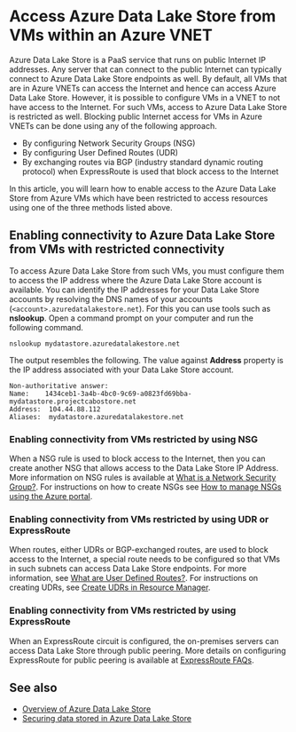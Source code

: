 <properties
   pageTitle="Connect to Azure Data Lake Store from VNETs | Microsoft Azure"
   description="Connect to Azure Data Lake Store from Azure VNETs"
   services="data-lake-store,data-catalog" 
   documentationCenter=""
   authors="nitinme"
   manager="jhubbard"
   editor="cgronlun"/>

<tags
   ms.service="data-lake-store"
   ms.devlang="na"
   ms.topic="article"
   ms.tgt_pltfrm="na"
   ms.workload="big-data"
   ms.date="10/22/2016"
   ms.author="nitinme"/>

# Access Azure Data Lake Store from VMs within an Azure VNET

Azure Data Lake Store is a PaaS service that runs on public Internet IP addresses. Any server that can connect to the public Internet can typically connect to Azure Data Lake Store endpoints as well. By default, all VMs that are in Azure VNETs can access the Internet and hence can access Azure Data Lake Store. However, it is possible to configure VMs in a VNET to not have access to the Internet. For such VMs, access to Azure Data Lake Store is restricted as well. Blocking public Internet access for VMs in Azure VNETs can be done using any of the following approach.

* By configuring Network Security Groups (NSG)
* By configuring User Defined Routes (UDR)
* By exchanging routes via BGP (industry standard dynamic routing protocol) when ExpressRoute is used that block access to the Internet

In this article, you will learn how to enable access to the Azure Data Lake Store from Azure VMs which have been restricted to access resources using one of the three methods listed above.

## Enabling connectivity to Azure Data Lake Store from VMs with restricted connectivity

To access Azure Data Lake Store from such VMs, you must configure them to access the IP address where the Azure Data Lake Store account is available. You can identify the IP addresses for your Data Lake Store accounts by resolving the DNS names of your accounts (`<account>.azuredatalakestore.net`). For this you can use tools such as **nslookup**. Open a command prompt on your computer and run the following command.

	nslookup mydatastore.azuredatalakestore.net

The output resembles the following. The value against **Address** property is the IP address associated with your Data Lake Store account.

	Non-authoritative answer:
	Name:    1434ceb1-3a4b-4bc0-9c69-a0823fd69bba-mydatastore.projectcabostore.net
	Address:  104.44.88.112
	Aliases:  mydatastore.azuredatalakestore.net


### Enabling connectivity from VMs restricted by using NSG

When a NSG rule is used to block access to the Internet, then you can create another NSG that allows access to the Data Lake Store IP Address. More information on NSG rules is available at [What is a Network Security Group?](../virtual-network/virtual-networks-nsg.md). For instructions on how to create NSGs see [How to manage NSGs using the Azure portal](../virtual-network/virtual-networks-create-nsg-arm-pportal.md).

### Enabling connectivity from VMs restricted by using UDR or ExpressRoute

When routes, either UDRs or BGP-exchanged routes, are used to block access to the Internet, a special route needs to be configured so that VMs in such subnets can access Data Lake Store endpoints. For more information, see [What are User Defined Routes?](../virtual-network/virtual-networks-udr-overview.md). For instructions on creating UDRs, see [Create UDRs in Resource Manager](../virtual-network/virtual-network-create-udr-arm-ps.md).

### Enabling connectivity from VMs restricted by using ExpressRoute

When an ExpressRoute circuit is configured, the on-premises servers can access Data Lake Store through public peering. More details on configuring ExpressRoute for public peering is available at [ExpressRoute FAQs](../expressroute/expressroute-faqs.md).

## See also

* [Overview of Azure Data Lake Store](data-lake-store-overview.md)
* [Securing data stored in Azure Data Lake Store](data-lake-store-security-overview.md)
